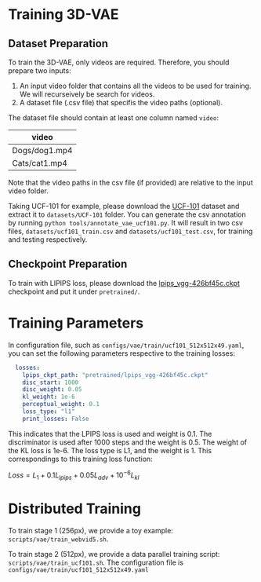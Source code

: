 # Training 3D-VAE

## Dataset Preparation

To train the 3D-VAE, only videos are required. Therefore, you should prepare two inputs:
1.  An input video folder that contains all the videos to be used for training. We will recurseively be search for videos.
2.  A dataset file (.csv file) that specifis the video paths (optional).

The dataset file should contain at least one column named `video`:

|video|
| ---|
|Dogs/dog1.mp4|
|Cats/cat1.mp4|

Note that the video paths in the csv file (if provided) are relative to the input video folder.


Taking UCF-101 for example, please download the [UCF-101](https://www.crcv.ucf.edu/data/UCF101.php) dataset and extract it to `datasets/UCF-101` folder. You can generate the csv annotation by running  `python tools/annotate_vae_ucf101.py`. It will result in two csv files, `datasets/ucf101_train.csv` and `datasets/ucf101_test.csv`, for training and testing respectively.


## Checkpoint Preparation

To train with LIPIPS loss, please download the [lpips_vgg-426bf45c.ckpt](https://download-mindspore.osinfra.cn/toolkits/mindone/autoencoders/lpips_vgg-426bf45c.ckpt) checkpoint and put it under `pretrained/`.

# Training Parameters

In configuration file, such as `configs/vae/train/ucf101_512x512x49.yaml`, you can set the following parameters respective to the training losses:
```yaml
  losses:
    lpips_ckpt_path: "pretrained/lpips_vgg-426bf45c.ckpt"
    disc_start: 1000
    disc_weight: 0.05
    kl_weight: 1e-6
    perceptual_weight: 0.1
    loss_type: "l1"
    print_losses: False
```

This indicates that the LPIPS loss is used and weight is 0.1. The discriminator is used after 1000 steps and the weight is 0.5. The weight of the KL loss is 1e-6. The loss type is L1, and the weight is 1. This correspondings to this training loss function:

$Loss = L_1  + 0.1 L_{lpips} + 0.05 L_{adv} + 10^{-6} L_{kl}$

# Distributed Training

To train stage 1 (256px), we provide a toy example: `scripts/vae/train_webvid5.sh`.

To train stage 2 (512px), we provide a data parallel training script: `scripts/vae/train_ucf101.sh`. The configuration file is `configs/vae/train/ucf101_512x512x49.yaml`
